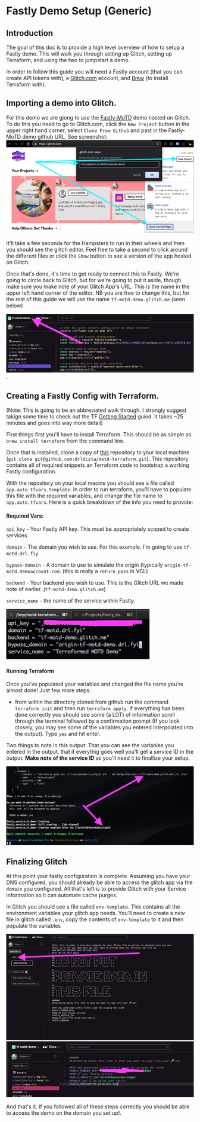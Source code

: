 # Fastly Demo Setup (Generic)

## Introduction
The goal of this doc is to provide a high level overview of how to setup a Fastly demo. This will walk you through setting up Glitch, setting up Terraform, and using the two to jumpstart a demo. 


In order to follow this guide you will need a Fastly account (that you can create API tokens with), a [Glitch.com](https://glitch.com/) account, and [Brew](https://brew.sh/) (to install Terraform with). 

## Importing a demo into Glitch. 
For this demo we are giong to use the [Fastly-MoTD](https://github.com/drldcsta/motd-demo) demo hosted on Glitch. To do this you need to go to Glitch.com, click the `New Project` button in the upper right hand corner, select `Clone From Github` and past in the Fastly-MoTD demo github URL. See screenshot:
![](./git_import.png)

It'll take a few seconds for the Hampsters to run in their wheels and then you should see the glitch editor. Feel free to take a second to click around the different files or click the `Show` button to see a version of the app hosted on Glitch. 

Once that's done, it's time to get ready to connect this to Fastly. We're going to circle back to Glitch, but for we're going to put it aside, though make sure you make note of your Glitch App's URL. This is the name in the upper left hand corner of the editor. NB you are free to change this, but for the rest of this guide we will use the name `tf-motd-demo.glitch.me`  (seen below)

![](./glitch_name.png). 

## Creating a Fastly Config with Terraform. 

(Note: This is going to be an abbreviated walk through. I strongly suggest takign some time to check out the TF [Getting Started](https://learn.hashicorp.com/terraform/getting-started/install.html) guied. It takes ~25 minutes and goes into way more detail)


First things first you'll have to install Terraform. This should be as simple as `brew install terraform` from the command line. 

Once that is installed, clone a copy of [this](https://github.com/drldcsta/motd-terraform) repository to your local machine (`git clone git@github.com:drldcsta/motd-terraform.git`).  This repository contains all of required snippets an Terraform code to bootstrap a working Fastly configuration. 

With the repository on your local macine you should see a file called `app.auto.tfvars.template`. In order to run terraform, you'll have to populate this file with the required variables, and change the file name to `app.auto.tfvars`. Here is a quick breakdown of the info you need to provide: 

#### Required Vars: 

`api_key` - Your Fastly API key. This must be appropriately scoped to create services

`domain` - The domain you wish to use. For this example. I'm going to use `tf-motd.drl.fiy`

`bypass-domain` - A domain to use to simulate the origin (typically `origin-tf-motd.demoaccount.com`. (this is really a `return pass` in VCL)

`backend` - Your backend you wish to use. This is the Glitch URL we made note of earlier. (`tf-motd-demo.glitch.me`)

`service_name` - the name of the service within Fastly. 

![](./tf_config.png)

#### Running Terraform 

Once you've populated your variables and changed the file name you're almost done! Just few more steps: 

* from within the directory cloned from github run the command `terraform init` and then run `terraform apply`. If everything has been done correctly you should see some (a LOT) of information scroll through the terminal followed by a confirmation prompt (If you look closely, you may see some of the variables you entered interpolated into the output). Type `yes` and hit enter. 

Two things to note in this output: That you can see the variables you entered in the output, that if everythig goes well you'll get a service ID in the output. **Make note of the service ID** as you'll need it to finallize your setup. 

![](./tf_apply.png)


## Finalizing Glitch

At this point your fastly configuration is complete. Assuming you have your DNS configured, you should already be able to access the glitch app via the `domain` you configured. All that's left is to provide Glitch with your Service information so it can automate cache purges. 

In Glitch you should see a file called `env-template`. This contains all the environment variables your glitch app needs. You'll need to create a new file in glitch called `.env`, copy the contents of `env-template` to it and then populate the variables

![](./env_template.png)
![](./dot_env.png)

And that's it. If you followed all of these steps correctly you should be able to access the demo on the domain you set up!. 
